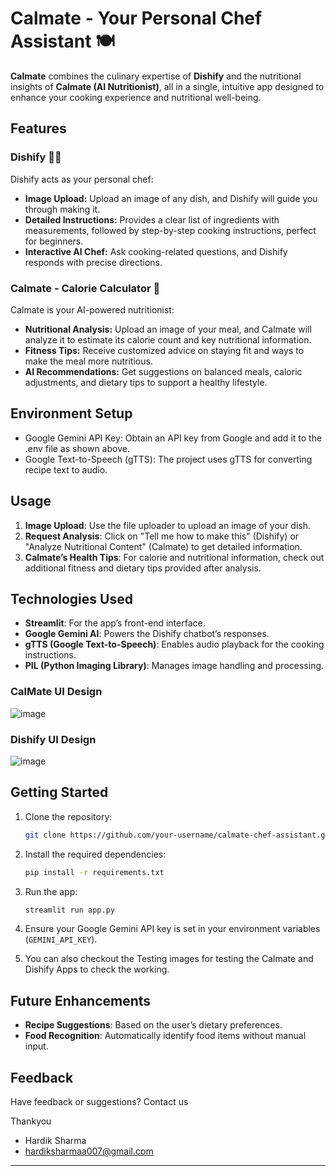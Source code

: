 # Calmate - Your Personal Chef Assistant 🍽️

**Calmate** combines the culinary expertise of **Dishify** and the nutritional insights of **Calmate (AI Nutritionist)**, all in a single, intuitive app designed to enhance your cooking experience and nutritional well-being.

## Features

### Dishify 🧑‍🍳
Dishify acts as your personal chef:
- **Image Upload:** Upload an image of any dish, and Dishify will guide you through making it.
- **Detailed Instructions:** Provides a clear list of ingredients with measurements, followed by step-by-step cooking instructions, perfect for beginners.
- **Interactive AI Chef:** Ask cooking-related questions, and Dishify responds with precise directions.
  
### Calmate - Calorie Calculator 🍎
Calmate is your AI-powered nutritionist:
- **Nutritional Analysis:** Upload an image of your meal, and Calmate will analyze it to estimate its calorie count and key nutritional information.
- **Fitness Tips:** Receive customized advice on staying fit and ways to make the meal more nutritious.
- **AI Recommendations:** Get suggestions on balanced meals, caloric adjustments, and dietary tips to support a healthy lifestyle.


## Environment Setup
- Google Gemini API Key: Obtain an API key from Google and add it to the .env file as shown above.
- Google Text-to-Speech (gTTS): The project uses gTTS for converting recipe text to audio.

## Usage

1. **Image Upload**: Use the file uploader to upload an image of your dish.
2. **Request Analysis**: Click on "Tell me how to make this" (Dishify) or "Analyze Nutritional Content" (Calmate) to get detailed information.
3. **Calmate’s Health Tips**: For calorie and nutritional information, check out additional fitness and dietary tips provided after analysis.

## Technologies Used
- **Streamlit**: For the app’s front-end interface.
- **Google Gemini AI**: Powers the Dishify chatbot’s responses.
- **gTTS (Google Text-to-Speech)**: Enables audio playback for the cooking instructions.
- **PIL (Python Imaging Library)**: Manages image handling and processing.

### CalMate UI Design
![image](https://github.com/user-attachments/assets/7e5cd20b-b79f-4697-b40c-2594e3cb45e0)

### Dishify UI Design
![image](https://github.com/user-attachments/assets/0ee7b163-73ae-433c-a6fe-7f44b7fbf88c)

## Getting Started

1. Clone the repository:
    ```bash
    git clone https://github.com/your-username/calmate-chef-assistant.git
    ```
2. Install the required dependencies:
    ```bash
    pip install -r requirements.txt
    ```
3. Run the app:
    ```bash
    streamlit run app.py
    ```
4. Ensure your Google Gemini API key is set in your environment variables (`GEMINI_API_KEY`).

5. You can also checkout the Testing images for testing the Calmate and Dishify Apps to check the working.

## Future Enhancements
- **Recipe Suggestions**: Based on the user’s dietary preferences.
- **Food Recognition**: Automatically identify food items without manual input.

## Feedback
Have feedback or suggestions? Contact us 

Thankyou 

- Hardik Sharma
- hardiksharmaa007@gmail.com

---

